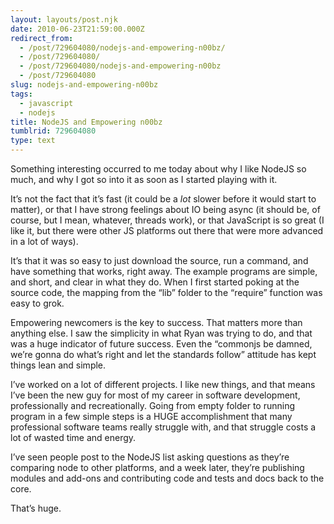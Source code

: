```yaml
---
layout: layouts/post.njk
date: 2010-06-23T21:59:00.000Z
redirect_from:
  - /post/729604080/nodejs-and-empowering-n00bz/
  - /post/729604080/
  - /post/729604080/nodejs-and-empowering-n00bz
  - /post/729604080
slug: nodejs-and-empowering-n00bz
tags:
  - javascript
  - nodejs
title: NodeJS and Empowering n00bz
tumblrid: 729604080
type: text
---
```

<p>Something interesting occurred to me today about why I like NodeJS so much, and why I got so into it as soon as I started playing with it.</p>

<p>It&rsquo;s not the fact that it&rsquo;s fast (it could be a <em>lot</em> slower before it would start to matter), or that I have strong feelings about IO being async (it should be, of course, but I mean, whatever, threads work), or that JavaScript is so great (I like it, but there were other JS platforms out there that were more advanced in a lot of ways).</p>

<p>It&rsquo;s that it was so easy to just download the source, run a command, and have something that works, right away.  The example programs are simple, and short, and clear in what they do.  When I first started poking at the source code, the mapping from the &ldquo;lib&rdquo; folder to the &ldquo;require&rdquo; function was easy to grok.</p>

<p>Empowering newcomers is the key to success.  That matters more than anything else.  I saw the simplicity in what Ryan was trying to do, and that was a huge indicator of future success.  Even the &ldquo;commonjs be damned, we&rsquo;re gonna do what&rsquo;s right and let the standards follow&rdquo; attitude has kept things lean and simple.</p>

<p>I&rsquo;ve worked on a lot of different projects.  I like new things, and that means I&rsquo;ve been the new guy for most of my career in software development, professionally and recreationally.  Going from empty folder to running program in a few simple steps is a HUGE accomplishment that many professional software teams really struggle with, and that struggle costs a lot of wasted time and energy.</p>

<p>I&rsquo;ve seen people post to the NodeJS list asking questions as they&rsquo;re comparing node to other platforms, and a week later, they&rsquo;re publishing modules and add-ons and contributing code and tests and docs back to the core.</p>

<p>That&rsquo;s huge.</p>
